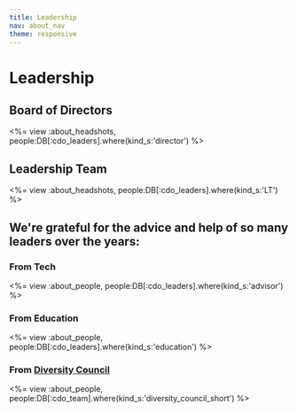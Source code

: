 ```yaml
---
title: Leadership
nav: about_nav
theme: responsive
---
```


# Leadership

## Board of Directors

<%= view :about_headshots, people:DB[:cdo_leaders].where(kind_s:'director') %>

## Leadership Team

<%= view :about_headshots, people:DB[:cdo_leaders].where(kind_s:'LT') %>

## We're grateful for the advice and help of so many leaders over the years:

### From Tech

<%= view :about_people, people:DB[:cdo_leaders].where(kind_s:'advisor') %>

### From Education

<%= view :about_people, people:DB[:cdo_leaders].where(kind_s:'education') %>

### From [Diversity Council](/about/diversity-council)

<%= view :about_people, people:DB[:cdo_team].where(kind_s:'diversity_council_short') %>

